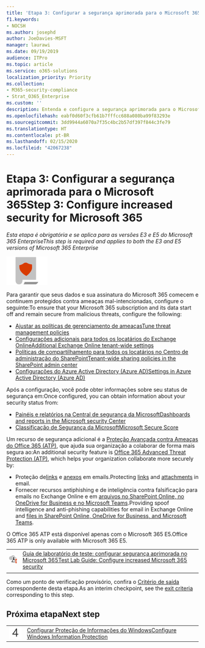 ```yaml
---
title: 'Etapa 3: Configurar a segurança aprimorada para o Microsoft 365'
f1.keywords:
- NOCSH
ms.author: josephd
author: JoeDavies-MSFT
manager: laurawi
ms.date: 09/19/2019
audience: ITPro
ms.topic: article
ms.service: o365-solutions
localization_priority: Priority
ms.collection:
- M365-security-compliance
- Strat_O365_Enterprise
ms.custom: ''
description: Entenda e configure a segurança aprimorada para o Microsoft 365.
ms.openlocfilehash: eabf0d60f3cfb61b7fffcc688a080ba99f83293e
ms.sourcegitcommit: 3dd9944a6070a7f35c4bc2b57df397f844c3fe79
ms.translationtype: HT
ms.contentlocale: pt-BR
ms.lasthandoff: 02/15/2020
ms.locfileid: "42067238"
---
```

# <a name="step-3-configure-increased-security-for-microsoft-365"></a><span data-ttu-id="1278c-103">Etapa 3: Configurar a segurança aprimorada para o Microsoft 365</span><span class="sxs-lookup"><span data-stu-id="1278c-103">Step 3: Configure increased security for Microsoft 365</span></span>

<span data-ttu-id="1278c-104">*Esta etapa é obrigatória e se aplica para as versões E3 e E5 do Microsoft 365 Enterprise*</span><span class="sxs-lookup"><span data-stu-id="1278c-104">*This step is required and applies to both the E3 and E5 versions of Microsoft 365 Enterprise*</span></span>

![Fase 6: proteção de informações](../media/deploy-foundation-infrastructure/infoprotection_icon-small.png)

<span data-ttu-id="1278c-106">Para garantir que seus dados e sua assinatura do Microsoft 365 comecem e continuem protegidos contra ameaças mal-intencionadas, configure o seguinte:</span><span class="sxs-lookup"><span data-stu-id="1278c-106">To ensure that your Microsoft 365 subscription and its data start off and remain secure from malicious threats, configure the following:</span></span>

- [<span data-ttu-id="1278c-107">Ajustar as políticas de gerenciamento de ameaças</span><span class="sxs-lookup"><span data-stu-id="1278c-107">Tune threat management policies</span></span>](https://docs.microsoft.com/office365/securitycompliance/tenant-wide-setup-for-increased-security#tune-threat-management-policies-in-the-microsoft-365-security-center)
- [<span data-ttu-id="1278c-108">Configurações adicionais para todos os locatários do Exchange Online</span><span class="sxs-lookup"><span data-stu-id="1278c-108">Additional Exchange Online tenant-wide settings</span></span>](https://docs.microsoft.com/office365/securitycompliance/tenant-wide-setup-for-increased-security#configure-additional-exchange-online-tenant-wide-settings)
- [<span data-ttu-id="1278c-109">Políticas de compartilhamento para todos os locatários no Centro de administração do SharePoint</span><span class="sxs-lookup"><span data-stu-id="1278c-109">Tenant-wide sharing policies in the SharePoint admin center</span></span>](https://docs.microsoft.com/office365/securitycompliance/tenant-wide-setup-for-increased-security#configure-tenant-wide-sharing-policies-in-sharepoint-admin-center)
- [<span data-ttu-id="1278c-110">Configurações do Azure Active Directory (Azure AD)</span><span class="sxs-lookup"><span data-stu-id="1278c-110">Settings in Azure Active Directory (Azure AD)</span></span>](https://docs.microsoft.com/office365/securitycompliance/tenant-wide-setup-for-increased-security#configure-settings-in-azure-active-directory)

<span data-ttu-id="1278c-111">Após a configuração, você pode obter informações sobre seu status de segurança em:</span><span class="sxs-lookup"><span data-stu-id="1278c-111">Once configured, you can obtain information about your security status from:</span></span>

- [<span data-ttu-id="1278c-112">Painéis e relatórios na Central de segurança da Microsoft</span><span class="sxs-lookup"><span data-stu-id="1278c-112">Dashboards and reports in the Microsoft security Center</span></span>](https://docs.microsoft.com/office365/securitycompliance/tenant-wide-setup-for-increased-security#view-dashboards-and-reports-in-the-security-and-compliance-centers)
- [<span data-ttu-id="1278c-113">Classificação de Segurança da Microsoft</span><span class="sxs-lookup"><span data-stu-id="1278c-113">Microsoft Secure Score</span></span>](https://docs.microsoft.com/office365/securitycompliance/microsoft-secure-score)

<span data-ttu-id="1278c-114">Um recurso de segurança adicional é a [Proteção Avançada contra Ameaças do Office 365 (ATP)](https://docs.microsoft.com/office365/securitycompliance/office-365-atp), que ajuda sua organização a colaborar de forma mais segura ao:</span><span class="sxs-lookup"><span data-stu-id="1278c-114">An additional security feature is [Office 365 Advanced Threat Protection (ATP)](https://docs.microsoft.com/office365/securitycompliance/office-365-atp), which helps your organization collaborate more securely by:</span></span>

- <span data-ttu-id="1278c-115">Proteção de[links](https://docs.microsoft.com/office365/securitycompliance/atp-safe-links) e [anexos](https://docs.microsoft.com/office365/securitycompliance/atp-safe-attachments) em emails.</span><span class="sxs-lookup"><span data-stu-id="1278c-115">Protecting [links](https://docs.microsoft.com/office365/securitycompliance/atp-safe-links) and [attachments](https://docs.microsoft.com/office365/securitycompliance/atp-safe-attachments) in email.</span></span> 
- <span data-ttu-id="1278c-116">Fornecer recursos antiphishing e de inteligência contra falsificação para emails no Exchange Online e em [arquivos no SharePoint Online, no OneDrive for Business e no Microsoft Teams](https://docs.microsoft.com/office365/securitycompliance/atp-for-spo-odb-and-teams).</span><span class="sxs-lookup"><span data-stu-id="1278c-116">Providing spoof intelligence and anti-phishing capabilities for email in Exchange Online and [files in SharePoint Online, OneDrive for Business, and Microsoft Teams](https://docs.microsoft.com/office365/securitycompliance/atp-for-spo-odb-and-teams).</span></span> 

<span data-ttu-id="1278c-117">O Office 365 ATP está disponível apenas com o Microsoft 365 E5.</span><span class="sxs-lookup"><span data-stu-id="1278c-117">Office 365 ATP is only available with Microsoft 365 E5.</span></span>

|||
|:-------|:-----|
|![Guias do Laboratório de Teste do Microsoft Cloud](../media/m365-enterprise-test-lab-guides/cloud-tlg-icon-small.png)| [<span data-ttu-id="1278c-119">Guia de laboratório de teste: configurar segurança aprimorada no Microsoft 365</span><span class="sxs-lookup"><span data-stu-id="1278c-119">Test Lab Guide: Configure increased Microsoft 365 security</span></span>](increased-o365-security-microsoft-365-enterprise-dev-test-environment.md) |
|||

<span data-ttu-id="1278c-120">Como um ponto de verificação provisório, confira o [Critério de saída](infoprotect-exit-criteria.md#crit-infoprotect-step3) correspondente desta etapa.</span><span class="sxs-lookup"><span data-stu-id="1278c-120">As an interim checkpoint, see the [exit criteria](infoprotect-exit-criteria.md#crit-infoprotect-step3) corresponding to this step.</span></span>

## <a name="next-step"></a><span data-ttu-id="1278c-121">Próxima etapa</span><span class="sxs-lookup"><span data-stu-id="1278c-121">Next step</span></span>


|||
|:-------|:-----|
|![Etapa 4](../media/stepnumbers/Step4.png)|[<span data-ttu-id="1278c-123">Configurar Proteção de Informações do Windows</span><span class="sxs-lookup"><span data-stu-id="1278c-123">Configure Windows Information Protection</span></span>](infoprotect-deploy-windows-information-protection.md)|


